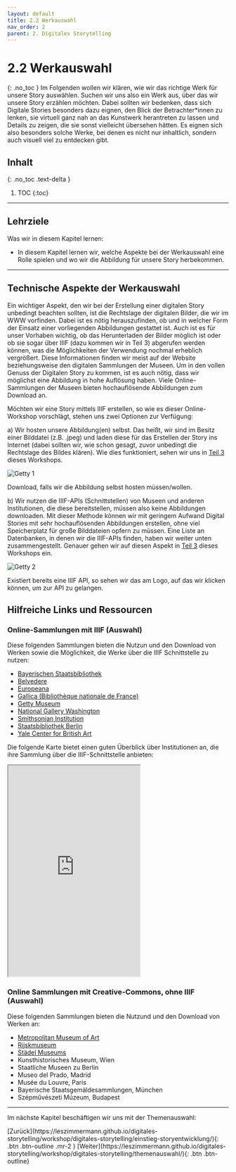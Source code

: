 ```yaml
---
layout: default
title: 2.2 Werkauswahl
nav_order: 2
parent: 2. Digitales Storytelling
---
```

# 2.2 Werkauswahl
{: .no_toc }
Im Folgenden wollen wir klären, wie wir das richtige Werk für unsere Story auswählen. Suchen wir uns also ein Werk aus, über das wir unsere Story erzählen möchten. Dabei sollten wir bedenken, dass sich Digitale Stories besonders dazu eignen, den Blick der Betrachter*innen zu lenken, sie virtuell ganz nah an das Kunstwerk herantreten zu lassen und Details zu zeigen, die sie sonst vielleicht übersehen hätten. Es eignen sich also besonders solche Werke, bei denen es nicht nur inhaltlich, sondern auch visuell viel zu entdecken gibt. 

## Inhalt
{: .no_toc .text-delta }

1. TOC
{:toc}

---

## Lehrziele
Was wir in diesem Kapitel lernen:
- In diesem Kapitel lernen wir, welche Aspekte bei der Werkauswahl eine Rolle spielen und wo wir die Abbildung für unsere Story herbekommen.

---

## Technische Aspekte der Werkauswahl
Ein wichtiger Aspekt, den wir bei der Erstellung einer digitalen Story unbedingt beachten sollten, ist die Rechtslage der digitalen Bilder, die wir im WWW vorfinden. Dabei ist es nötig herauszufinden, ob und in welcher Form der Einsatz einer vorliegenden Abbildungen gestattet ist. Auch ist es für unser Vorhaben wichtig, ob das Herunterladen der Bilder möglich ist oder ob sie sogar über IIIF (dazu kommen wir in Teil 3) abgerufen werden können, was die Möglichkeiten der Verwendung nochmal erheblich vergrößert. Diese Informationen finden wir meist auf der Website beziehungsweise den digitalen Sammlungen der Museen. Um in den vollen Genuss der Digitalen Story zu kommen, ist es auch nötig, dass wir möglichst eine Abbildung in hohe Auflösung haben. Viele Online-Sammlungen der Museen bieten hochauflösende Abbildungen zum Download an. 

Möchten wir eine Story mittels IIIF erstellen, so wie es dieser Online-Workshop vorschlägt, stehen uns zwei Optionen zur Verfügung:

a) Wir hosten unsere Abbildung(en) selbst. Das heißt, wir sind im Besitz einer Bilddatei (z.B. .jpeg) und laden diese für das Erstellen der Story ins Internet (dabei sollten wir, wie schon gesagt, zuvor unbedingt die Rechtslage des Bildes klären). Wie dies funktioniert, sehen wir uns in [Teil 3](https://leszimmermann.github.io/digitales-storytelling/workshop/iiif/technische-umsetzung/) dieses Workshops.

![Getty 1](https://cdn.lesliepzimmermann.de/storytelling/2-2-1_Getty-1.jpg)

Download, falls wir die Abbildung selbst hosten müssen/wollen.

b) Wir nutzen die IIIF-APIs (Schnittstellen) von Museen und anderen Institutionen, die diese bereitstellen, müssen also keine Abbildungen downloaden. Mit dieser Methode können wir mit geringem Aufwand Digital Stories mit sehr hochauflösenden Abbildungen erstellen, ohne viel Speicherplatz für große Bilddateien opfern zu müssen. Eine Liste an Datenbanken, in denen wir die IIIF-APIs finden, haben wir weiter unten zusammengestellt. Genauer gehen wir auf diesen Aspekt in [Teil 3](https://leszimmermann.github.io/digitales-storytelling/workshop/iiif/technische-umsetzung/) dieses Workshops ein.

![Getty 2](https://cdn.lesliepzimmermann.de/storytelling/2-2-1_Getty-2.jpg)

Existiert bereits eine IIIF API, so sehen wir das am Logo, auf das wir klicken können, um zur API zu gelangen.

## Hilfreiche Links und Ressourcen 
### Online-Sammlungen mit IIIF (Auswahl)
Diese folgenden Sammlungen bieten die Nutzun und den Download von Werken sowie die Möglichkeit, die Werke über die IIIF Schnittstelle zu nutzen:

- [Bayerischen Staatsbibliothek](https://app.digitale-sammlungen.de/bookshelf/)
- [Belvedere](https://sammlung.belvedere.at/)
- [Europeana](https://www.europeana.eu/en/search?query=sv_dcterms_conformsTo%3A%2aiiif%2a&view=grid)
- [Gallica (Bibliothèque nationale de France)](https://gallica.bnf.fr/accueil/en/content/accueil-en?mode=desktop)
- [Getty Museum](http://www.getty.edu/art/collection/)
- [National Gallery Washington](https://www.nga.gov/collection.html)
- [Smithsonian Institution](https://www.si.edu/collections)
- [Staatsbibliothek Berlin](https://digital.staatsbibliothek-berlin.de/)
- [Yale Center for British Art](https://britishart.yale.edu/collections/highlights)

Die folgende Karte bietet einen guten Überblick über Institutionen an, die ihre Sammlung über die IIIF-Schnittstelle anbieten:

<iframe src="https://www.google.com/maps/d/embed?mid=1faJRKJpj2Vau__RDwt8af040x0GTVozp" width="auto" height="480"></iframe>

### Online Sammlungen mit Creative-Commons, ohne IIIF (Auswahl)
Diese folgenden Sammlungen bieten die Nutzund und den Download von Werken an:
- [Metropolitan Museum of Art]()
- [Rijskmuseum]()
- [Städel Museums](https://sammlung.staedelmuseum.de/de)
- Kunsthistorisches Museum, Wien
- Staatliche Museen zu Berlin
- Museo del Prado, Madrid
- Musée du Louvre, Paris
- Bayerische Staatsgemäldesammlungen, München
- Szépművészeti Múzeum, Budapest

---

Im nächste Kapitel beschäftigen wir uns mit der Themenauswahl:

<span class="fs-8">
[Zurück](https://leszimmermann.github.io/digitales-storytelling/workshop/digitales-storytelling/einstieg-storyentwicklung/){: .btn .btn-outline .mr-2 } 
</span>
<span class="fs-8">
[Weiter](https://leszimmermann.github.io/digitales-storytelling/workshop/digitales-storytelling/themenauswahl/){: .btn .btn-outline}
</span>